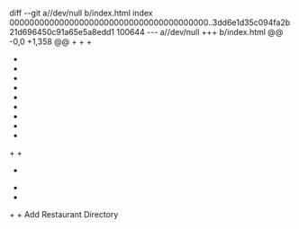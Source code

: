 diff --git a//dev/null b/index.html
index 0000000000000000000000000000000000000000..3dd6e1d35c094fa2b21d696450c91a65e5a8edd1 100644
--- a//dev/null
+++ b/index.html
@@ -0,0 +1,358 @@
+<!DOCTYPE html>
+<html lang="en">
+<head>
+    <meta charset="UTF-8">
+    <meta name="viewport" content="width=device-width, initial-scale=1.0">
+    <title>David's Restaurant Directory</title>
+    <script src="https://unpkg.com/react@18/umd/react.production.min.js"></script>
+    <script src="https://unpkg.com/react-dom@18/umd/react-dom.production.min.js"></script>
+    <script src="https://unpkg.com/@babel/standalone/babel.min.js"></script>
+    <script src="https://unpkg.com/lucide@latest/dist/umd/lucide.js"></script>
+    <script src="https://cdn.tailwindcss.com"></script>
+    <style>
+        body {
+            -webkit-touch-callout: none;
+            -webkit-user-select: none;
+            -khtml-user-select: none;
+            -moz-user-select: none;
+            -ms-user-select: none;
+            user-select: none;
+            -webkit-tap-highlight-color: transparent;
+        }
+        input[type="text"], input[type="range"] {
+            -webkit-user-select: text;
+            -moz-user-select: text;
+            -ms-user-select: text;
+            user-select: text;
+        }
+        input[type="range"] {
+            -webkit-appearance: none;
+            appearance: none;
+            background: transparent;
+            cursor: pointer;
+        }
+        input[type="range"]::-webkit-slider-track {
+            background: #e5e7eb;
+            height: 8px;
+            border-radius: 4px;
+        }
+        input[type="range"]::-webkit-slider-thumb {
+            -webkit-appearance: none;
+            appearance: none;
+            background: #3b82f6;
+            height: 20px;
+            width: 20px;
+            border-radius: 50%;
+            cursor: pointer;
+        }
+        input[type="range"]::-moz-range-track {
+            background: #e5e7eb;
+            height: 8px;
+            border-radius: 4px;
+            border: none;
+        }
+        input[type="range"]::-moz-range-thumb {
+            background: #3b82f6;
+            height: 20px;
+            width: 20px;
+            border-radius: 50%;
+            cursor: pointer;
+            border: none;
+        }
+    </style>
+</head>
+<body>
+    <div id="root"></div>
+
+    <script type="text/babel">
+        const { useState } = React;
+        const { Star, Plus, Utensils, DollarSign, Heart, AlertTriangle, Package } = lucide;
+
+        const RestaurantRatingApp = () => {
+            const [restaurants, setRestaurants] = useState([]);
+            const [showAddForm, setShowAddForm] = useState(false);
+            const [newRestaurant, setNewRestaurant] = useState({
+                name: '',
+                location: '',
+                isTakeout: false,
+                foodQuality: 5,
+                annoyanceLevel: 5,
+                travelsWell: 5,
+                tasteToPrice: 5,
+                wantToReturn: 5
+            });
+
+            const handleAddRestaurant = () => {
+                if (newRestaurant.name.trim()) {
+                    const totalScore = newRestaurant.foodQuality +
+                        (newRestaurant.isTakeout ? newRestaurant.travelsWell : newRestaurant.annoyanceLevel) +
+                        newRestaurant.tasteToPrice +
+                        newRestaurant.wantToReturn;
+                    const restaurantWithScore = {
+                        ...newRestaurant,
+                        id: Date.now(),
+                        totalScore,
+                        dateAdded: new Date().toLocaleDateString()
+                    };
+                    setRestaurants([restaurantWithScore, ...restaurants]);
+                    setNewRestaurant({
+                        name: '',
+                        location: '',
+                        isTakeout: false,
+                        foodQuality: 5,
+                        annoyanceLevel: 5,
+                        travelsWell: 5,
+                        tasteToPrice: 5,
+                        wantToReturn: 5
+                    });
+                    setShowAddForm(false);
+                }
+            };
+
+            const getScoreColor = (score) => {
+                if (score >= 32) return 'text-green-600 bg-green-100';
+                if (score >= 24) return 'text-yellow-600 bg-yellow-100';
+                return 'text-red-600 bg-red-100';
+            };
+
+            const ScoreSlider = ({ label, value, onChange, icon: Icon }) => (
+                React.createElement('div', { className: 'mb-4' },
+                    React.createElement('div', { className: 'flex items-center mb-2' },
+                        React.createElement(Icon, { className: 'w-4 h-4 mr-2 text-gray-600' }),
+                        React.createElement('label', { className: 'text-sm font-medium text-gray-700' }, label),
+                        React.createElement('span', { className: 'ml-auto text-sm font-bold text-blue-600' }, `${value}/10`)
+                    ),
+                    React.createElement('input', {
+                        type: 'range',
+                        min: '1',
+                        max: '10',
+                        value: value,
+                        onChange: (e) => onChange(parseInt(e.target.value, 10)),
+                        className: 'w-full h-2 bg-gray-200 rounded-lg appearance-none cursor-pointer'
+                    })
+                )
+            );
+
+            return React.createElement('div', { className: 'max-w-4xl mx-auto p-6 bg-gray-50 min-h-screen' },
+                React.createElement('div', { className: 'bg-white rounded-lg shadow-lg p-6 mb-6' },
+                    React.createElement('div', { className: 'flex items-center justify-between mb-6' },
+                        React.createElement('div', { className: 'flex items-center' },
+                            React.createElement(Utensils, { className: 'w-8 h-8 mr-3 text-orange-500' }),
+                            React.createElement('h1', { className: 'text-3xl font-bold text-gray-800' }, "David's Restaurant Directory")
+                        ),
+                        React.createElement('button', {
+                            onClick: () => setShowAddForm(!showAddForm),
+                            className: 'flex items-center px-4 py-2 bg-blue-600 text-white rounded-lg hover:bg-blue-700 transition-colors'
+                        },
+                            React.createElement(Plus, { className: 'w-4 h-4 mr-2' }),
+                            'Add Restaurant'
+                        )
+                    ),
+
+                    restaurants.length > 0 && React.createElement('div', { className: 'mb-6 p-4 bg-blue-50 rounded-lg' },
+                        React.createElement('h3', { className: 'text-lg font-semibold text-gray-800 mb-2' }, 'Database Stats'),
+                        React.createElement('div', { className: 'grid grid-cols-2 md:grid-cols-4 gap-4 text-center' },
+                            React.createElement('div', null,
+                                React.createElement('div', { className: 'text-2xl font-bold text-blue-600' }, restaurants.length),
+                                React.createElement('div', { className: 'text-sm text-gray-600' }, 'Total Restaurants')
+                            ),
+                            React.createElement('div', null,
+                                React.createElement('div', { className: 'text-2xl font-bold text-green-600' },
+                                    Math.round(restaurants.reduce((sum, r) => sum + r.totalScore, 0) / restaurants.length)
+                                ),
+                                React.createElement('div', { className: 'text-sm text-gray-600' }, 'Average Score')
+                            ),
+                            React.createElement('div', null,
+                                React.createElement('div', { className: 'text-2xl font-bold text-purple-600' },
+                                    Math.max(...restaurants.map(r => r.totalScore))
+                                ),
+                                React.createElement('div', { className: 'text-sm text-gray-600' }, 'Highest Score')
+                            ),
+                            React.createElement('div', null,
+                                React.createElement('div', { className: 'text-2xl font-bold text-orange-600' },
+                                    restaurants.filter(r => r.wantToReturn >= 8).length
+                                ),
+                                React.createElement('div', { className: 'text-sm text-gray-600' }, 'Want to Return')
+                            )
+                        )
+                    ),
+
+                    showAddForm && React.createElement('div', { className: 'bg-gray-50 p-6 rounded-lg mb-6' },
+                        React.createElement('h2', { className: 'text-xl font-semibold mb-4 text-gray-800' }, 'Add New Restaurant'),
+
+                        React.createElement('div', { className: 'grid md:grid-cols-2 gap-4 mb-4' },
+                            React.createElement('input', {
+                                type: 'text',
+                                placeholder: 'Restaurant Name',
+                                value: newRestaurant.name,
+                                onChange: (e) => setNewRestaurant({ ...newRestaurant, name: e.target.value }),
+                                className: 'px-4 py-2 border border-gray-300 rounded-lg focus:ring-2 focus:ring-blue-500 focus:border-transparent'
+                            }),
+                            React.createElement('input', {
+                                type: 'text',
+                                placeholder: 'Location (optional)',
+                                value: newRestaurant.location,
+                                onChange: (e) => setNewRestaurant({ ...newRestaurant, location: e.target.value }),
+                                className: 'px-4 py-2 border border-gray-300 rounded-lg focus:ring-2 focus:ring-blue-500 focus:border-transparent'
+                            })
+                        ),
+
+                        React.createElement('div', { className: 'mb-6 p-4 bg-white rounded-lg border' },
+                            React.createElement('div', { className: 'flex items-center' },
+                                React.createElement(Package, { className: 'w-5 h-5 mr-2 text-gray-600' }),
+                                React.createElement('label', { className: 'text-sm font-medium text-gray-700 mr-4' }, 'Is this takeout?'),
+                                React.createElement('div', { className: 'flex items-center space-x-4' },
+                                    React.createElement('label', { className: 'flex items-center' },
+                                        React.createElement('input', {
+                                            type: 'radio',
+                                            name: 'takeout',
+                                            checked: !newRestaurant.isTakeout,
+                                            onChange: () => setNewRestaurant({ ...newRestaurant, isTakeout: false }),
+                                            className: 'mr-2'
+                                        }),
+                                        React.createElement('span', { className: 'text-sm' }, 'No (Dine-in)')
+                                    ),
+                                    React.createElement('label', { className: 'flex items-center' },
+                                        React.createElement('input', {
+                                            type: 'radio',
+                                            name: 'takeout',
+                                            checked: newRestaurant.isTakeout,
+                                            onChange: () => setNewRestaurant({ ...newRestaurant, isTakeout: true }),
+                                            className: 'mr-2'
+                                        }),
+                                        React.createElement('span', { className: 'text-sm' }, 'Yes (Takeout)')
+                                    )
+                                )
+                            )
+                        ),
+
+                        React.createElement('div', { className: 'grid md:grid-cols-2 gap-6' },
+                            React.createElement('div', null,
+                                React.createElement(ScoreSlider, {
+                                    label: 'Was the Food Good?',
+                                    value: newRestaurant.foodQuality,
+                                    onChange: (value) => setNewRestaurant({ ...newRestaurant, foodQuality: value }),
+                                    icon: Utensils
+                                }),
+                                newRestaurant.isTakeout ?
+                                    React.createElement(ScoreSlider, {
+                                        label: 'Travels Well',
+                                        value: newRestaurant.travelsWell,
+                                        onChange: (value) => setNewRestaurant({ ...newRestaurant, travelsWell: value }),
+                                        icon: Package
+                                    }) :
+                                    React.createElement(ScoreSlider, {
+                                        label: 'Annoyance Level (10 = least annoying)',
+                                        value: newRestaurant.annoyanceLevel,
+                                        onChange: (value) => setNewRestaurant({ ...newRestaurant, annoyanceLevel: value }),
+                                        icon: AlertTriangle
+                                    })
+                            ),
+                            React.createElement('div', null,
+                                React.createElement(ScoreSlider, {
+                                    label: 'Taste to Price Scale',
+                                    value: newRestaurant.tasteToPrice,
+                                    onChange: (value) => setNewRestaurant({ ...newRestaurant, tasteToPrice: value }),
+                                    icon: DollarSign
+                                }),
+                                React.createElement(ScoreSlider, {
+                                    label: 'Do I Want to Go Back?',
+                                    value: newRestaurant.wantToReturn,
+                                    onChange: (value) => setNewRestaurant({ ...newRestaurant, wantToReturn: value }),
+                                    icon: Heart
+                                })
+                            )
+                        ),
+
+                        React.createElement('div', { className: 'flex items-center justify-between mt-6' },
+                            React.createElement('div', { className: 'text-lg font-semibold text-gray-700' },
+                                'Total Score: ',
+                                React.createElement('span', { className: 'text-blue-600' },
+                                    `${newRestaurant.foodQuality +
+                                       (newRestaurant.isTakeout ? newRestaurant.travelsWell : newRestaurant.annoyanceLevel) +
+                                       newRestaurant.tasteToPrice +
+                                       newRestaurant.wantToReturn}/40`
+                                )
+                            ),
+                            React.createElement('div', { className: 'flex gap-3' },
+                                React.createElement('button', {
+                                    onClick: () => setShowAddForm(false),
+                                    className: 'px-4 py-2 text-gray-600 border border-gray-300 rounded-lg hover:bg-gray-50'
+                                }, 'Cancel'),
+                                React.createElement('button', {
+                                    onClick: handleAddRestaurant,
+                                    className: 'px-6 py-2 bg-green-600 text-white rounded-lg hover:bg-green-700 transition-colors'
+                                }, 'Save Restaurant')
+                            )
+                        )
+                    )
+                ),
+
+                restaurants.length === 0 ?
+                    React.createElement('div', { className: 'text-center py-12 bg-white rounded-lg shadow' },
+                        React.createElement(Utensils, { className: 'w-16 h-16 mx-auto text-gray-400 mb-4' }),
+                        React.createElement('h3', { className: 'text-xl font-semibold text-gray-600 mb-2' }, 'No restaurants yet!'),
+                        React.createElement('p', { className: 'text-gray-500 mb-4' }, 'Start building your personal restaurant database by adding your first restaurant.'),
+                        React.createElement('button', {
+                            onClick: () => setShowAddForm(true),
+                            className: 'px-6 py-3 bg-blue-600 text-white rounded-lg hover:bg-blue-700 transition-colors'
+                        }, 'Add Your First Restaurant')
+                    ) :
+                    React.createElement('div', { className: 'space-y-4' },
+                        restaurants.map((restaurant) =>
+                            React.createElement('div', { key: restaurant.id, className: 'bg-white rounded-lg shadow p-6' },
+                                React.createElement('div', { className: 'flex justify-between items-start mb-4' },
+                                    React.createElement('div', null,
+                                        React.createElement('div', { className: 'flex items-center mb-1' },
+                                            React.createElement('h3', { className: 'text-xl font-bold text-gray-800' }, restaurant.name),
+                                            restaurant.isTakeout && React.createElement('span', {
+                                                className: 'ml-2 px-2 py-1 bg-orange-100 text-orange-800 text-xs rounded-full'
+                                            }, 'Takeout')
+                                        ),
+                                        restaurant.location && React.createElement('p', { className: 'text-gray-600' }, restaurant.location),
+                                        React.createElement('p', { className: 'text-sm text-gray-500' }, `Added: ${restaurant.dateAdded}`)
+                                    ),
+                                    React.createElement('div', {
+                                        className: `px-4 py-2 rounded-full font-bold text-lg ${getScoreColor(restaurant.totalScore)}`
+                                    }, `${restaurant.totalScore}/40`)
+                                ),
+
+                                React.createElement('div', { className: 'grid grid-cols-2 md:grid-cols-4 gap-4' },
+                                    React.createElement('div', { className: 'text-center p-3 bg-blue-50 rounded-lg' },
+                                        React.createElement(Utensils, { className: 'w-6 h-6 mx-auto mb-1 text-blue-600' }),
+                                        React.createElement('div', { className: 'font-semibold text-blue-800' }, `${restaurant.foodQuality}/10`),
+                                        React.createElement('div', { className: 'text-xs text-gray-600' }, 'Food Quality')
+                                    ),
+                                    restaurant.isTakeout ?
+                                        React.createElement('div', { className: 'text-center p-3 bg-purple-50 rounded-lg' },
+                                            React.createElement(Package, { className: 'w-6 h-6 mx-auto mb-1 text-purple-600' }),
+                                            React.createElement('div', { className: 'font-semibold text-purple-800' }, `${restaurant.travelsWell}/10`),
+                                            React.createElement('div', { className: 'text-xs text-gray-600' }, 'Travels Well')
+                                        ) :
+                                        React.createElement('div', { className: 'text-center p-3 bg-orange-50 rounded-lg' },
+                                            React.createElement(AlertTriangle, { className: 'w-6 h-6 mx-auto mb-1 text-orange-600' }),
+                                            React.createElement('div', { className: 'font-semibold text-orange-800' }, `${restaurant.annoyanceLevel}/10`),
+                                            React.createElement('div', { className: 'text-xs text-gray-600' }, 'Low Annoyance')
+                                        ),
+                                    React.createElement('div', { className: 'text-center p-3 bg-green-50 rounded-lg' },
+                                        React.createElement(DollarSign, { className: 'w-6 h-6 mx-auto mb-1 text-green-600' }),
+                                        React.createElement('div', { className: 'font-semibold text-green-800' }, `${restaurant.tasteToPrice}/10`),
+                                        React.createElement('div', { className: 'text-xs text-gray-600' }, 'Value')
+                                    ),
+                                    React.createElement('div', { className: 'text-center p-3 bg-red-50 rounded-lg' },
+                                        React.createElement(Heart, { className: 'w-6 h-6 mx-auto mb-1 text-red-600' }),
+                                        React.createElement('div', { className: 'font-semibold text-red-800' }, `${restaurant.wantToReturn}/10`),
+                                        React.createElement('div', { className: 'text-xs text-gray-600' }, 'Return Desire')
+                                    )
+                                )
+                            )
+                        )
+                    )
+            );
+        };
+
+        const root = ReactDOM.createRoot(document.getElementById('root'));
+        root.render(React.createElement(RestaurantRatingApp));
+    </script>
+</body>
+</html>
Add Restaurant Directory
